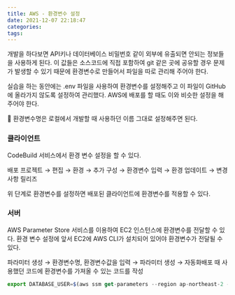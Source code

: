 ```yaml
---
title: AWS - 환경변수 설정
date: 2021-12-07 22:18:47
categories:
tags:
---
```


개발을 하다보면 API키나 데이터베이스 비밀번호 같이 외부에 유출되면 안되는 정보들을 사용하게 된다. 이 값들은 소스코드에 직접 포함하여 git 같은 곳에 공유할 경우 문제가 발생할 수 있기 때문에 환경변수로 만들어서 파일을 따로 관리해 주어야 한다.

실습을 하는 동안에는 .env 파일을 사용하여 환경변수를 설정해주고 이 파일이 GitHub에 올라가지 않도록 설정하여 관리했다. AWS에 배포를 할 때도 이와 비슷한 설정을 해주어야 한다.

<aside>
📌 환경변수명은 로컬에서 개발할 때 사용하던 이름 그대로 설정해주면 된다.

</aside>


### 클라이언트

CodeBuild 서비스에서 환경 변수 설정을 할 수 있다.

배포 프로젝트 → 편집 → 환경 → 추가 구성 → 환경변수 입력 → 환경 업데이트 → 변경사항 릴리즈

위 단계로 환경변수를 설정하면 배포된 클라이언트에 환경변수를 적용할 수 있다.


### 서버

AWS Parameter Store 서비스를 이용하여 EC2 인스턴스에 환경변수를 전달할 수 있다. 환경 변수 설정에 앞서 EC2에 AWS CLI가 설치되어 있어야 환경변수가 전달될 수 있다.

파라미터 생성 → 환경변수명, 환경변수값을 입력 → 파라미터 생성 → 자동화배포 때 사용했던 코드에 환경변수를 가져올 수 있는 코드를 작성

```jsx
export DATABASE_USER=$(aws ssm get-parameters --region ap-northeast-2 --names DATABASE_USER --query Parameters[0].Value | sed 's/"//g')
```